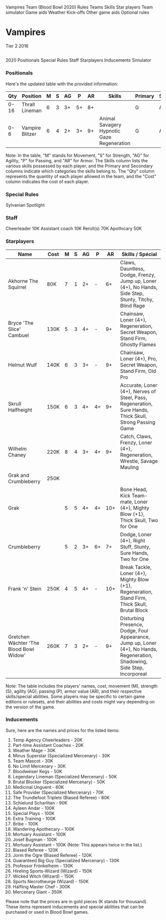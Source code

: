 ﻿
Vampires Team (Blood Bowl 2020)
Rules
Teams
Skills
Star players
Team simulator
Game aids
Weather
Kick-offs
Other game aids
Optional rules
# Vampires
Tier 2
2016
## 
2020
Positionals
Special Rules
Staff
Starplayers
Inducements
Simulator
### Positionals
Here's the updated table with the provided information:

| Qty  | Position              | M | S | AG | P | AR | Skills                                               | Primary | Secondary | Cost |
| ---- | --------------------- | - | - | -- | - | -- | ---------------------------------------------------- | ------- | --------- | ---- |
| 0-16 | Thrall Lineman        | 6 | 3 | 3+ | 5+ | 8+ |                                                      | G       | A S       | 40K  |
| 0-6  | Vampire Blitzer       | 6 | 4 | 2+ | 3+ | 9+ | Animal Savagery<br>Hypnotic Gaze<br>Regeneration      | G       | A S P     | 110K |

Note: In the table, "M" stands for Movement, "S" for Strength, "AG" for Agility, "P" for Passing, and "AR" for Armor. The Skills column lists the various skills possessed by each player, and the Primary and Secondary columns indicate which categories the skills belong to. The "Qty" column represents the quantity of each player allowed in the team, and the "Cost" column indicates the cost of each player.
### Special Rules
Sylvanian Spotlight
### Staff
Cheerleader
10K
Assistant coach
10K
Reroll(s)
70K
Apothicary
50K
### Starplayers
Name | Cost | M | S | AG | P | AR | Skills / Spécial
---|---|---|---|---|---|---|---
Akhorne The Squirrel | 80K | 7 | 1 | 2+ | - | 6+ | Claws, Dauntless, Dodge, Frenzy, Jump up, Loner (4+), No Hands, Side Step, Stunty, Titchy, Blind Rage
Bryce 'The Slice' Cambuel | 130K | 5 | 3 | 4+ | - | 9+ | Chainsaw, Loner (4+), Regeneration, Secret Weapon, Stand Firm, Ghostly Flames
Helmut Wulf | 140K | 6 | 3 | 3+ | - | 9+ | Chainsaw, Loner (4+), Pro, Secret Weapon, Stand Firm, Old Pro
Skrull Halfheight | 150K | 6 | 3 | 4+ | 4+ | 9+ | Accurate, Loner (4+), Nerves of Steel, Pass, Regeneration, Sure Hands, Thick Skull, Strong Passing Game
Wilhelm Chaney | 220K | 8 | 4 | 3+ | 4+ | 9+ | Catch, Claws, Frenzy, Loner (4+), Regeneration, Wrestle, Savage Mauling
Grak and Crumbleberry | 250K |  |  |  |  |  | 
Grak |  | 5 | 5 | 4+ | 4+ | 10+ | Bone Head, Kick Team-mate, Loner (4+), Mighty Blow (+1), Thick Skull, Two for One
Crumbleberry |  | 5 | 2 | 3+ | 6+ | 7+ | Dodge, Loner (4+), Right Stuff, Stunty, Sure Hands, Two for One
Frank 'n' Stein | 250K | 4 | 5 | 4+ | - | 10+ | Break Tackle, Loner (4+), Mighty Blow (+1), Regeneration, Stand Firm, Thick Skull, Brutal Block
Gretchen Wächter 'The Blood Bowl Widow' | 260K | 7 | 3 | 2+ | - | 9+ | Disturbing Presence, Dodge, Foul Appearance, Jump up, Loner (4+), No Hands, Regeneration, Shadowing, Side Step, Incorporeal

Note: The table includes the players' names, cost, movement (M), strength (S), agility (AG), passing (P), armor value (AR), and their respective skills/special abilities. Some players may be specific to certain game editions or rulesets, and their abilities and costs might vary depending on the version of the game.
### Inducements
Sure, here are the names and prices for the listed items:

1. Temp Agency Cheerleaders - 20K
2. Part-time Assistant Coaches - 20K
3. Weather Mage - 30K
4. Minus Superstar (Specialized Mercenary) - 30K
5. Team Mascot - 30K
6. No Limit Mercenary - 30K
7. Bloodweiser Kegs - 50K
8. Legendary Lineman (Specialized Mercenary) - 50K
9. Brutal Blocker (Specialized Mercenary) - 50K
10. Medicinal Unguent - 60K
11. Safe Provider (Specialized Mercenary) - 70K
12. The Trundlefoot Triplets (Biased Referee) - 80K
13. Schielund Scharlitan - 90K
14. Ayleen Andar - 100K
15. Special Plays - 100K
16. Extra Training - 100K
17. Bribe - 100K
18. Wandering Apothecary - 100K
19. Mortuary Assistant - 100K
20. Josef Bugman - 100K
21. Mortuary Assistant - 100K (Note: This appears twice in the list.)
22. Biased Referee - 120K
23. Jorm the Ogre (Biased Referee) - 120K
24. Guaranteed Big Guy (Specialized Mercenary) - 130K
25. Professor Frönkelheim - 130K
26. Hireling Sports-Wizard (Wizard) - 150K
27. Wicked Witch (Wizard) - 150K
28. Sports Necrotheurge (Wizard) - 150K
29. Halfling Master Chef - 300K
30. Mercenary Giant - 350K

Please note that the prices are in gold pieces (K stands for thousand). These items represent inducements and special abilities that can be purchased or used in Blood Bowl games.